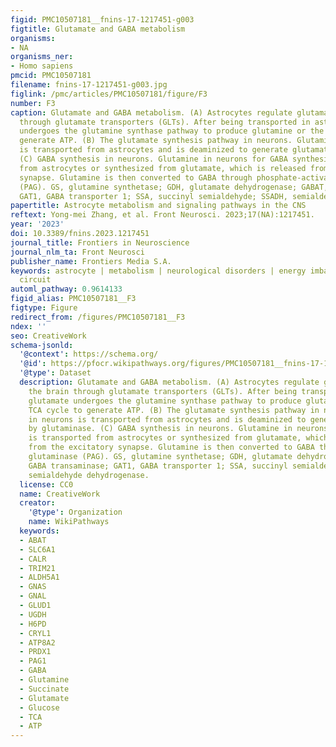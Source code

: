 ```yaml
---
figid: PMC10507181__fnins-17-1217451-g003
figtitle: Glutamate and GABA metabolism
organisms:
- NA
organisms_ner:
- Homo sapiens
pmcid: PMC10507181
filename: fnins-17-1217451-g003.jpg
figlink: /pmc/articles/PMC10507181/figure/F3
number: F3
caption: Glutamate and GABA metabolism. (A) Astrocytes regulate glutamate in the brain
  through glutamate transporters (GLTs). After being transported in astrocytes, glutamate
  undergoes the glutamine synthase pathway to produce glutamine or the TCA cycle to
  generate ATP. (B) The glutamate synthesis pathway in neurons. Glutamine in neurons
  is transported from astrocytes and is deaminized to generate glutamate by glutaminase.
  (C) GABA synthesis in neurons. Glutamine in neurons for GABA synthesis is transported
  from astrocytes or synthesized from glutamate, which is released from the excitatory
  synapse. Glutamine is then converted to GABA through phosphate-activated glutaminase
  (PAG). GS, glutamine synthetase; GDH, glutamate dehydrogenase; GABAT, GABA transaminase;
  GAT1, GABA transporter 1; SSA, succinyl semialdehyde; SSADH, semialdehyde dehydrogenase.
papertitle: Astrocyte metabolism and signaling pathways in the CNS
reftext: Yong-mei Zhang, et al. Front Neurosci. 2023;17(NA):1217451.
year: '2023'
doi: 10.3389/fnins.2023.1217451
journal_title: Frontiers in Neuroscience
journal_nlm_ta: Front Neurosci
publisher_name: Frontiers Media S.A.
keywords: astrocyte | metabolism | neurological disorders | energy imbalance | neural
  circuit
automl_pathway: 0.9614133
figid_alias: PMC10507181__F3
figtype: Figure
redirect_from: /figures/PMC10507181__F3
ndex: ''
seo: CreativeWork
schema-jsonld:
  '@context': https://schema.org/
  '@id': https://pfocr.wikipathways.org/figures/PMC10507181__fnins-17-1217451-g003.html
  '@type': Dataset
  description: Glutamate and GABA metabolism. (A) Astrocytes regulate glutamate in
    the brain through glutamate transporters (GLTs). After being transported in astrocytes,
    glutamate undergoes the glutamine synthase pathway to produce glutamine or the
    TCA cycle to generate ATP. (B) The glutamate synthesis pathway in neurons. Glutamine
    in neurons is transported from astrocytes and is deaminized to generate glutamate
    by glutaminase. (C) GABA synthesis in neurons. Glutamine in neurons for GABA synthesis
    is transported from astrocytes or synthesized from glutamate, which is released
    from the excitatory synapse. Glutamine is then converted to GABA through phosphate-activated
    glutaminase (PAG). GS, glutamine synthetase; GDH, glutamate dehydrogenase; GABAT,
    GABA transaminase; GAT1, GABA transporter 1; SSA, succinyl semialdehyde; SSADH,
    semialdehyde dehydrogenase.
  license: CC0
  name: CreativeWork
  creator:
    '@type': Organization
    name: WikiPathways
  keywords:
  - ABAT
  - SLC6A1
  - CALR
  - TRIM21
  - ALDH5A1
  - GNAS
  - GNAL
  - GLUD1
  - UGDH
  - H6PD
  - CRYL1
  - ATP8A2
  - PRDX1
  - PAG1
  - GABA
  - Glutamine
  - Succinate
  - Glutamate
  - Glucose
  - TCA
  - ATP
---
```

